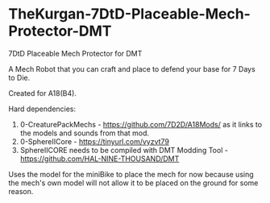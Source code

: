 # TheKurgan-7DtD-Placeable-Mech-Protector-DMT
7DtD Placeable Mech Protector for DMT

A Mech Robot that you can craft and place to defend your base for 7 Days to Die.

Created for A18(B4).

Hard dependencies:
 1.   0-CreaturePackMechs - https://github.com/7D2D/A18Mods/ as it links to the models and sounds from that mod.
 2.   0-SphereIICore - https://tinyurl.com/vyzvt79
 3.   SphereIICORE needs to be compiled with DMT Modding Tool - https://github.com/HAL-NINE-THOUSAND/DMT

Uses the model for the miniBike to place the mech for now because using the mech's own model will not allow it to be placed on the ground for some reason.

